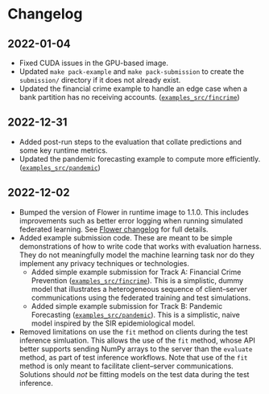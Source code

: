 # Changelog

## 2022-01-04

- Fixed CUDA issues in the GPU-based image.
- Updated `make pack-example` and `make pack-submission` to create the `submission/` directory if it does not already exist.
- Updated the financial crime example to handle an edge case when a bank partition has no receiving accounts. ([`examples_src/fincrime`](./examples_src/fincrime/))

## 2022-12-31

- Added post-run steps to the evaluation that collate predictions and some key runtime metrics.
- Updated the pandemic forecasting example to compute more efficiently. ([`examples_src/pandemic`](./examples_src/pandemic/))

## 2022-12-02

- Bumped the version of Flower in runtime image to 1.1.0. This includes improvements such as better error logging when running simulated federated learning. See [Flower changelog](https://flower.dev/docs/changelog.html#v1-1-0-2022-10-31) for full details.
- Added example submission code. These are meant to be simple demonstrations of how to write code that works with evaluation harness. They do not meaningfully model the machine learning task nor do they implement any privacy techniques or technologies.
    - Added simple example submission for Track A: Financial Crime Prevention ([`examples_src/fincrime`](./examples_src/fincrime/)). This is a simplistic, dummy model that illustrates a heterogeneous sequence of client–server communications using the federated training and test simulations.
    - Added simple example submission for Track B: Pandemic Forecasting ([`examples_src/pandemic`](./examples_src/pandemic/)). This is a simplistic, naive model inspired by the SIR epidemiological model.
- Removed limitations on use the `fit` method on clients during the test inference simluation. This allows the use of the `fit` method, whose API better supports sending NumPy arrays to the server than the `evaluate` method, as part of test inference workflows. Note that use of the `fit` method is only meant to facilitate client–server communications. Solutions should _not_ be fitting models on the test data during the test inference.
